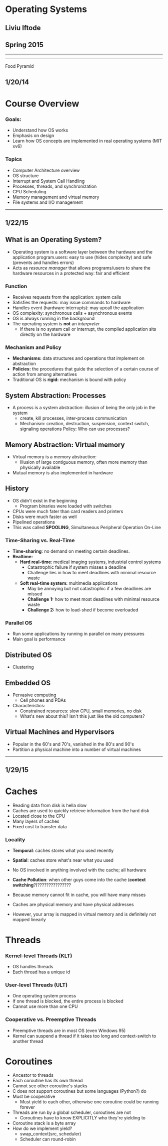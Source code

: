 # Operating Systems
## Liviu Iftode
## Spring 2015

---
---

Food Pyramid
## 1/20/14

# Course Overview

### Goals:
- Understand how OS works
- Emphasis on design
- Learn how OS concepts are implemented in real operating systems (MIT xv6)

### Topics

- Computer Architecture overview
- OS structure
- Interrupt and System Call Handling
- Processes, threads, and synchronization
- CPU Scheduling
- Memory management and virtual memory
- File systems and I/O management

---
## 1/22/15

## What is an Operating System?
- Operating system is a software layer between the hardware and the application program.users: easy to use (hides complexity) and safe (prevents and handles errors)
- Acts as *resource manager* that allows programs/users to share the hardware resources in a protected way: fair and efficient

### Function

- Receives requests from the application: system calls
- Satisfies the requests: may issue commands to hardware
- Handles event (hardware interrupts): may upcall the application
- OS complexity: synchronous calls + asynchronous events
- OS is always running in the background
- The operating system is **not** an *interpreter*
	- If there is no system call or interrupt, the compiled application sits directly on the hardware

### Mechanism and Policy

- **Mechanisms:** data structures and operations that implement on abstraction
- **Policies:** the procedures that guide the selection of a certain course of action from among alternatives
- Traditional OS is **rigid:** mechanism is bound with policy

## System Abstraction: Processes

- A process is a system abstraction: illusion of being the only job in the system
	- create, kill processes, inter-process communication
	- Mechanism: creation, destruction, suspension, context switch, signaling operations
	Policy: Who can use processes?

## Memory Abstraction: Virtual memory

- Virtual memory is a memory abstraction:
	- Illusion of large contiguous memory, often more memory than physically available
- Mutual memory is also implemented in hardware

## History

- OS didn't exist in the beginning
	- Program binaries were loaded with switches
- CPUs were much fater than card readers and printers
- Disks were much faster as well
- Pipelined operations
- This was called **SPOOLING**, Simultaneous Peripheral Operation On-Line

### Time-Sharing vs. Real-Time

- **Time-sharing**: no demand on meeting certain deadlines.
- **Realtime:**
	- **Hard real-time**: medical imaging systems, industrial control systems
		- Catastrophic failure if system misses a deadline
		- Challenge lies in how to meet deadlines with minimal resource waste
	- **Soft real-time system:** multimedia applications
		- May be annoying but not catastrophic if a few deadlines are missed
		- **Challenge 1:** how to meet most deadlines with minimal resource waste
		- **Challenge 2:** how to load-shed if become overloaded

### Parallel OS

- Run some applications by running in parallel on many pressures
- Main goal is performance

## Distributed OS

- Clustering


## Embedded OS

- Pervasive computing
	- Cell phones and PDAs
- Characteristics:
	- Constrained resources: slow CPU, small memories, no disk
	- What's new about this? Isn't this just like the old computers?

## Virtual Machines and Hypervisors

- Popular in the 60's and 70's, vanished in the 80's and 90's
- Partition a physical machine into a number of virtual machines

---
## 1/29/15

# Caches

- Reading data from disk is hella slow
- Caches are used to quickly retrieve information from the hard disk
- Located close to the CPU
- Many layers of caches
- Fixed cost to transfer data

### Locality

- **Temporal**: caches stores what you used recently
- **Spatial**: caches store what's near what you used 

- No OS involved in anything involved with the cache; all hardware
- **Cache Pollution**: when other guys come into the cache (**context switching**?)???????????????
- Because memory cannot fit in cache, you will have many misses
- Caches are physical memory and have physical addresses
- However, your array is mapped in virtual memory and is definitely not mapped linearly

# Threads

### Kernel-level Threads (KLT)

- OS handles threads
- Each thread has a unique id

### User-level Threads (ULT)

- One operating system process
- If one thread is blocked, the entire process is blocked
- Cannot use more than one CPU

### Cooperative vs. Preemptive Threads

- Preemptive threads are in most OS (even Windows 95)
- Kernel can suspend a thread if it takes too long and context-switch to another thread

# Coroutines

- Ancestor to threads
- Each coroutine has its own thread
- Cannot see other coroutine's stacks
- C does not support coroutines but some languages (Python?) do
- Must be cooperative
	- Must yield to each other, otherwise one coroutine could be running forever
- Threads are run by a global scheduler, coroutines are not
	- Coroutines have to know EXPLICITLY who they're yielding to
- Coroutine stack is a byte array
- How do we implement yield?
	- swap_context(src, scheduler)
	- Scheduler can round-robin